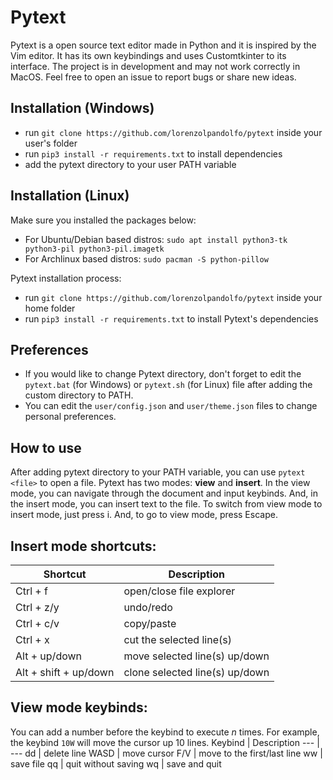 # Pytext
Pytext is a open source text editor made in Python and it is inspired by the Vim editor. It has its own keybindings and uses Customtkinter to its interface. 
The project is in development and may not work correctly in MacOS. Feel free to open an issue to report bugs or share new ideas.

## Installation (Windows)
- run `git clone https://github.com/lorenzolpandolfo/pytext` inside your user's folder
- run `pip3 install -r requirements.txt` to install dependencies
- add the pytext directory to your user PATH variable

## Installation (Linux)
Make sure you installed the packages below:
- For Ubuntu/Debian based distros:
  `sudo apt install python3-tk python3-pil python3-pil.imagetk`
- For Archlinux based distros:
  `sudo pacman -S python-pillow`

Pytext installation process:
- run `git clone https://github.com/lorenzolpandolfo/pytext` inside your home folder
- run `pip3 install -r requirements.txt` to install Pytext's dependencies

## Preferences
- If you would like to change Pytext directory, don't forget to edit the `pytext.bat` (for Windows) or `pytext.sh` (for Linux) file after adding the custom directory to PATH.
- You can edit the `user/config.json` and `user/theme.json` files to change personal preferences.

## How to use
After adding pytext directory to your PATH variable, you can use `pytext <file>` to open a file.
Pytext has two modes: **view** and **insert**.
In the view mode, you can navigate through the document and input keybinds.
And, in the insert mode, you can insert text to the file.
To switch from view mode to insert mode, just press i. And, to go to view mode, press Escape.

## Insert mode shortcuts:
Shortcut | Description
--- | --- 
Ctrl + f | open/close file explorer
Ctrl + z/y | undo/redo
Ctrl + c/v | copy/paste
Ctrl + x | cut the selected line(s)
Alt + up/down | move selected line(s) up/down
Alt + shift + up/down | clone selected line(s) up/down

## View mode keybinds:
You can add a number before the keybind to execute _n_ times. For example, the keybind `10W` will move the cursor up 10 lines.
Keybind | Description
--- | --- 
dd | delete line
WASD | move cursor
F/V | move to the first/last line
ww | save file
qq | quit without saving
wq | save and quit

